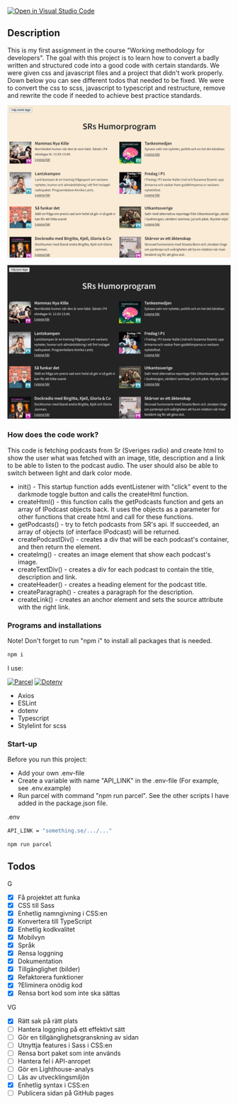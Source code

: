 [![Open in Visual Studio Code](https://classroom.github.com/assets/open-in-vscode-c66648af7eb3fe8bc4f294546bfd86ef473780cde1dea487d3c4ff354943c9ae.svg)](https://classroom.github.com/online_ide?assignment_repo_id=10475269&assignment_repo_type=AssignmentRepo)

## Description

This is my first assignment in the course "Working methodology for developers". The goal with this project is to learn how to convert a badly written and structured code into a good code with certain standards. We were given css and javascript files and a project that didn't work properly. Down below you can see different todos that needed to be fixed. We were to convert the css to scss, javascript to typescript and restructure, remove and rewrite the code if needed to achieve best practice standards.

![Light mode](./src/assets/lightmode.jpg)

![Dark mode](./src/assets/darkmode.jpg)

### How does the code work?

This code is fetching podcasts from Sr (Sveriges radio) and create html to show the user what was fetched with an image, title, description and a link to be able to listen to the podcast audio. The user should also be able to switch between light and dark color mode.

- init() - This startup function adds eventListener with "click" event to the darkmode toggle button and calls the createHtml function.
- createHtml() - this function calls the getPodcasts function and gets an array of IPodcast objects back. It uses the objects as a parameter for other functions that create html and call for these functions.
- getPodcasts() - try to fetch podcasts from SR's api. If succeeded, an array of objects (of interface IPodcast) will be returned.
- createPodcastDiv() - creates a div that will be each podcast's container, and then return the element.
- createImg() - creates an image element that show each podcast's image.
- createTextDiv() - creates a div for each podcast to contain the title, description and link.
- createHeader() - creates a heading element for the podcast title.
- createParagraph() - creates a paragraph for the description.
- createLink() - creates an anchor element and sets the source attribute with the right link.

### Programs and installations

Note! Don't forget to run "npm i" to install all packages that is needed.

```bash
npm i
```

I use:

[![Parcel](https://img.shields.io/badge/PARCEL-docs-pink)](https://parceljs.org/getting-started/webapp/)
[![Dotenv](https://img.shields.io/badge/dotenv-npmjsDocs-blue)](https://www.npmjs.com/package/dotenv)

- Axios
- ESLint
- dotenv
- Typescript
- Stylelint for scss

### Start-up

Before you run this project:

- Add your own .env-file
- Create a variable with name "API_LINK" in the .env-file (For example, see .env.example)
- Run parcel with command "npm run parcel". See the other scripts I have added in the package.json file.

.env

```bash
API_LINK = "something.se/.../..."
```

```bash
npm run parcel
```

## Todos

G

- [x] Få projektet att funka
- [x] CSS till Sass
- [x] Enhetlig namngivning i CSS:en
- [x] Konvertera till TypeScript
- [x] Enhetlig kodkvalitet
- [x] Mobilvyn
- [x] Språk
- [x] Rensa loggning
- [x] Dokumentation
- [x] Tillgänglighet (bilder)
- [x] Refaktorera funktioner
- [x] ?Eliminera onödig kod
- [x] Rensa bort kod som inte ska sättas

VG

- [x] Rätt sak på rätt plats
- [ ] Hantera loggning på ett effektivt sätt
- [ ] Gör en tillgänglighetsgranskning av sidan
- [ ] Utnyttja features i Sass i CSS:en
- [ ] Rensa bort paket som inte används
- [ ] Hantera fel i API-anropet
- [ ] Gör en Lighthouse-analys
- [ ] Läs av utvecklingsmiljön
- [x] Enhetlig syntax i CSS:en
- [ ] Publicera sidan på GitHub pages
